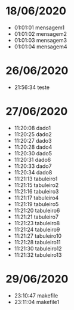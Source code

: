# 18/06/2020

- 01:01:01 mensagem1
- 01:01:02 mensagem2
- 01:01:03 mensagem3
- 01:01:04 mensagem4

# 26/06/2020

- 21:56:34 teste

# 27/06/2020

- 11:20:08 dado1
- 11:20:25 dado2
- 11:20:27 dado3
- 11:20:28 dado4
- 11:20:30 dado5
- 11:20:31 dado6
- 11:20:33 dado7
- 11:20:34 dado8
- 11:21:13 tabuleiro1
- 11:21:15 tabuleiro2
- 11:21:16 tabuleiro3
- 11:21:17 tabuleiro4
- 11:21:19 tabuleiro5
- 11:21:20 tabuleiro6
- 11:21:21 tabuleiro7
- 11:21:23 tabuleiro8
- 11:21:24 tabuleiro9
- 11:21:27 tabuleiro10
- 11:21:28 tabuleiro11
- 11:21:30 tabuleiro12
- 11:21:32 tabuleiro13

# 29/06/2020

- 23:10:47 makefile
- 23:11:04 makefile1